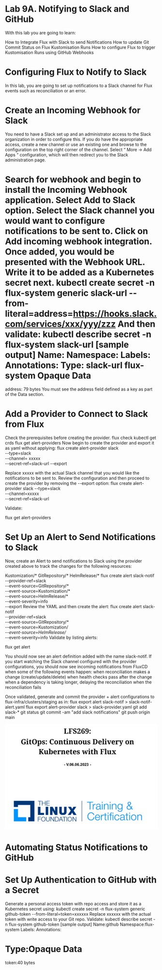# Lab 9A. Notifying to Slack and GitHub

With this lab you are going to learn:

How to Integrate Flux with Slack to send Notifications
How to update Git Commit Status on Flux Kustomisation Runs
How to configure Flux to trigger Kustomisation Runs using GitHub Webhooks

# Configuring Flux to Notify to Slack

In this lab, you are going to set up notifications to a Slack channel for Flux events such as
reconciliation or an error.

# Create an Incoming Webhook for Slack
You need to have a Slack set up and an administrator access to the Slack organization in order
to configure this.
If you do have the appropriate access, create a new channel or use an existing one and browse
to the configuration on the top right corner of the channel. Select “ More → Add Apps “
configuration, which will then redirect you to the Slack administration page.

Search for webhook and begin to install the Incoming Webhook application.
Select Add to Slack option.
Select the Slack channel you would want to configure notifications to be sent to. Click on Add
incoming webhook integration.
Once added, you would be presented with the Webhook URL. Write it to be added as a
Kubernetes secret next.
kubectl create secret -n flux-system generic slack-url
--from-literal=address=https://hooks.slack.com/services/xxx/yyy/zzz
And then validate:
kubectl describe secret -n flux-system slack-url
[sample output]
Name:
Namespace:
Labels:
Annotations:
Type:
slack-url
flux-system
<none>
<none>
Opaque
Data
====
address:
79 bytes
You must see the address field defined as a key as part of the Data section.

# Add a Provider to Connect to Slack from Flux

Check the prerequisites before creating the provider.
flux check
kubectl get crds
flux get alert-providers
Now begin to create the provider and export it as yaml without applying:
flux create alert-provider slack \
--type=slack \
--channel= xxxxx \
--secret-ref=slack-url --export

Replace xxxxx with the actual Slack channel that you would like the notifications to be sent to.
Review the configuration and then proceed to create the provider by removing the --export
option:
flux create alert-provider slack
--type=slack \
--channel=xxxxx \
--secret-ref=slack-url

Validate:

flux get alert-providers


# Set Up an Alert to Send Notifications to Slack

Now, create an Alert to send notifications to Slack using the provider created above to track the
changes for the following resources:

Kustomization/*
GitRepository/*
HelmRelease/*
flux create alert slack-notif \
--provider-ref=slack \
--event-source=GitRepository/* \
--event-source=Kustomization/* \
--event-source=HelmRelease/* \
--event-severity=info \
--export
Review the YAML and then create the alert:
flux create alert slack-notif \
--provider-ref=slack \
--event-source=GitRepository/* \
--event-source=Kustomization/*\
--event-source=HelmRelease/* \
--event-severity=info
Validate by listing alerts:

flux get alert

You should now see an alert definition added with the name slack-notif. If you start
watching the Slack channel configured with the provider configurations, you should now see
incoming notifications from FluxCD when some of the following events happen:
when reconciliation makes a change (create/update/delete)
when health checks pass after the change
when a dependency is taking longer, delaying the reconciliation
when the reconciliation fails

Once validated, generate and commit the provider + alert configurations to
flux-infra/clusters/staging as in:
flux export alert slack-notif > slack-notif-alert.yaml
flux export alert-provider slack > slack-provider.yaml
git add slack-*
git status
git commit -am "add slack notifications"
git push origin main

![Alerts Notification](image.png)


# Automating Status Notifications to GitHub

# Set Up Authentication to GitHub with a Secret
Generate a personal access token with repo access and store it as a Kubernetes secret using:
kubectl create secret -n flux-system generic github-token
--from-literal=token=xxxxxx
Replace xxxxxx with the actual token with write access to your Git repo.
Validate:
kubectl describe secret -n flux-system github-token
[sample output]
Name:github
Namespace:flux-system
Labels:
Annotations:

Type:Opaque
Data
====
token:40 bytes

